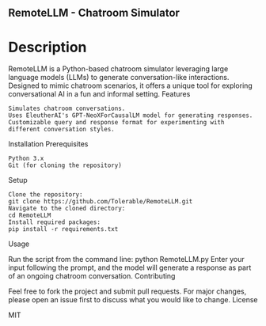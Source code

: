 ## RemoteLLM - Chatroom Simulator
# Description

RemoteLLM is a Python-based chatroom simulator leveraging large language models (LLMs) to generate conversation-like interactions. Designed to mimic chatroom scenarios, it offers a unique tool for exploring conversational AI in a fun and informal setting.
Features

    Simulates chatroom conversations.
    Uses EleutherAI's GPT-NeoXForCausalLM model for generating responses.
    Customizable query and response format for experimenting with different conversation styles.

Installation
Prerequisites

    Python 3.x
    Git (for cloning the repository)

Setup

    Clone the repository:
    git clone https://github.com/Tolerable/RemoteLLM.git
    Navigate to the cloned directory:
    cd RemoteLLM
    Install required packages:
    pip install -r requirements.txt

Usage

Run the script from the command line:
python RemoteLLM.py
Enter your input following the prompt, and the model will generate a response as part of an ongoing chatroom conversation.
Contributing

Feel free to fork the project and submit pull requests. For major changes, please open an issue first to discuss what you would like to change.
License

MIT
